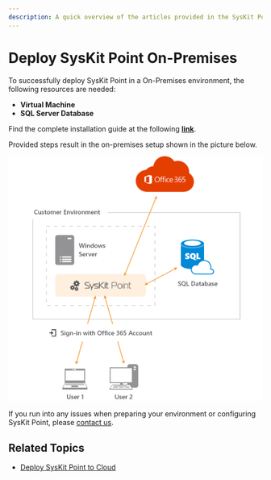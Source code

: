 ```yaml
---
description: A quick overview of the articles provided in the SysKit Point On-Premises deployment section.
---
```


# Deploy SysKit Point On-Premises

To successfully deploy SysKit Point in a On-Premises environment, the following resources are needed:

* **Virtual Machine**
* **SQL Server Database**

Find the complete installation guide at the following [**link**](overview.md).

Provided steps result in the on-premises setup shown in the picture below.

![SysKit Point - On-Premises Setup](../../.gitbook/assets/deploy-on-premises_architecture-diagram.png)

If you run into any issues when preparing your environment or configuring SysKit Point, please [contact us](https://www.syskit.com/contact-us/).

## Related Topics

* [Deploy SysKit Point to Cloud](../deploy-to-azure/)

